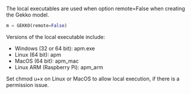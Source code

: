 The local executables are used when option remote=False when creating the Gekko model.

```python
m = GEKKO(remote=False)
```

Versions of the local executable include:

- Windows (32 or 64 bit): apm.exe
- Linux (64 bit): apm
- MacOS (64 bit): apm_mac
- Linux ARM (Raspberry Pi): apm_arm

Set chmod u+x on Linux or MacOS to allow local execution, if there is a permission issue.